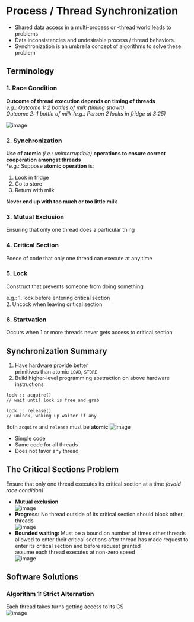 # Process / Thread Synchronization
- Shared data access in a multi-process or -thread world leads to problems
- Data inconsistencies and undesirable process / thread behaviors.
- Synchronization is an umbrella concept of algorithms to solve these problem

## Terminology
### 1. Race Condition
**Outcome of thread execution depends on timing of threads** <br>
*e.g.: Outcome 1: 2 bottles of milk (timing shown) <br>
Outcome 2: 1 bottle of milk (e.g.: Person 2 looks in fridge at 3:25)*

![image](https://user-images.githubusercontent.com/74788199/225479521-eef28ca6-efa3-4139-aff9-140929e6e7c8.png)

### 2. Synchronization
**Use of atomic** *(i.e.: uninterruptible)* **operations to ensure correct cooperation amongst threads** <br>
*e.g.: Suppose **atomic operation** is:
1. Look in fridge 
2. Go to store
3. Return with milk <br>

**Never end up with too much or too little milk**

### 3. Mutual Exclusion
Ensuring that only one thread does a particular thing

### 4. Critical Section
Poece of code that only one thread can execute at any time

### 5. Lock
Construct that prevents someone from doing something

e.g.: 1. lock before entering critical section <br>
2. Uncock when leaving critical section

### 6. Startvation
Occurs when 1 or more threads never gets access to critical section

## Synchronization Summary
1. Have hardware provide better <br> primitives than atomic ```LOAD```, ```STORE```
2. Build higher-level programming abstraction on above hardware instructions
```
lock :: acquire()
// wait until lock is free and grab

lock :: release()
// unlock, waking up waiter if any
```
Both ```acquire``` and ```release``` must be **atomic**
![image](https://user-images.githubusercontent.com/74788199/225489906-3bfd965c-d603-4371-8146-95600691178d.png)
- Simple code
- Same code for all threads
- Does not favor any thread

## The Critical Sections Problem
Ensure that only one thread executes its critical section at a time *(avoid race condition)*
- **Mutual exclusion** <br> ![image](https://user-images.githubusercontent.com/74788199/225498192-f30f6520-54d8-4a86-a7eb-b4e90d932661.png)
- **Progress:** No thread outside of its critical section should block other threads <br> ![image](https://user-images.githubusercontent.com/74788199/225498235-65a4f8f4-cf21-4f25-8abb-d1ef7da0fe8b.png)
- **Bounded waiting:** Must be a bound on number of times other threads allowed to enter their critical sections after thread has made request to enter its critical section and before request granted <br> assume each thread executes at non-zero speed <br> ![image](https://user-images.githubusercontent.com/74788199/225498304-5a26fd03-bb75-449b-beb6-0846c656e5ac.png)
 
## Software Solutions
### Algorithm 1: Strict Alternation
Each thread takes turns getting access to its CS <br>
![image](https://user-images.githubusercontent.com/74788199/225506423-41023618-3acb-43b1-9884-6250f068b733.png)






